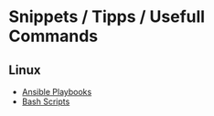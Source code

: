 # Snippets / Tipps / Usefull Commands

## Linux

* [Ansible Playbooks](https://github.com/itzlu4u/snippets/tree/main/linux/ansible)
* [Bash Scripts](https://github.com/itzlu4u/snippets/tree/main/linux/scripts)
